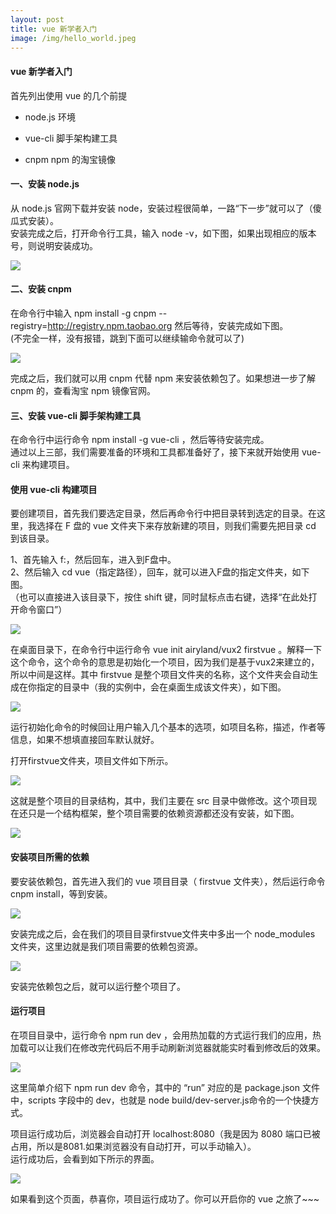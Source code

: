 ```yaml
---
layout: post
title: vue 新学者入门
image: /img/hello_world.jpeg
---
```


#### vue 新学者入门

首先列出使用 vue 的几个前提

*  node.js 环境  

*  vue-cli 脚手架构建工具  

*  cnpm  npm 的淘宝镜像  


#### 一、安装 node.js  
从 node.js 官网下载并安装 node，安装过程很简单，一路“下一步”就可以了（傻瓜式安装）。  
安装完成之后，打开命令行工具，输入 node -v，如下图，如果出现相应的版本号，则说明安装成功。 
 
 <img src="/img/images/node.png">

#### 二、安装 cnpm

在命令行中输入 npm install -g cnpm --registry=http://registry.npm.taobao.org 然后等待，安装完成如下图。   
(不完全一样，没有报错，跳到下面可以继续输命令就可以了)
 
 <img src="/img/images/cnpm.png">

完成之后，我们就可以用 cnpm 代替 npm 来安装依赖包了。如果想进一步了解 cnpm 的，查看淘宝 npm 镜像官网。

#### 三、安装 vue-cli 脚手架构建工具

在命令行中运行命令 npm install -g vue-cli ，然后等待安装完成。  
通过以上三部，我们需要准备的环境和工具都准备好了，接下来就开始使用 vue-cli 来构建项目。


#### 使用 vue-cli 构建项目

要创建项目，首先我们要选定目录，然后再命令行中把目录转到选定的目录。在这里，我选择在 F 盘的 vue 文件夹下来存放新建的项目，则我们需要先把目录 cd 到该目录。

1、首先输入 f:，然后回车，进入到F盘中。  
2、然后输入 cd vue（指定路径），回车，就可以进入F盘的指定文件夹，如下图。  
（也可以直接进入该目录下，按住 shift 键，同时鼠标点击右键，选择“在此处打开命令窗口”）

<img src="/img/images/cd.png">


在桌面目录下，在命令行中运行命令 vue init airyland/vux2 firstvue 。解释一下这个命令，这个命令的意思是初始化一个项目，因为我们是基于vux2来建立的，所以中间是这样。其中 firstvue 是整个项目文件夹的名称，这个文件夹会自动生成在你指定的目录中（我的实例中，会在桌面生成该文件夹），如下图。

<img src="/img/images/newvue.png">

运行初始化命令的时候回让用户输入几个基本的选项，如项目名称，描述，作者等信息，如果不想填直接回车默认就好。


打开firstvue文件夹，项目文件如下所示。


<img src="/img/images/firstvue.png">


这就是整个项目的目录结构，其中，我们主要在 src 目录中做修改。这个项目现在还只是一个结构框架，整个项目需要的依赖资源都还没有安装，如下图。

<img src="/img/images/package.jpg">

#### 安装项目所需的依赖  

要安装依赖包，首先进入我们的 vue 项目目录（ firstvue 文件夹），然后运行命令 cnpm install，等到安装。

<img src="/img/images/install.jpg">

安装完成之后，会在我们的项目目录firstvue文件夹中多出一个 node_modules 文件夹，这里边就是我们项目需要的依赖包资源。

<img src="/img/images/node_modules.jpg">

安装完依赖包之后，就可以运行整个项目了。

#### 运行项目

在项目目录中，运行命令 npm run dev ，会用热加载的方式运行我们的应用，热加载可以让我们在修改完代码后不用手动刷新浏览器就能实时看到修改后的效果。

<img src="/img/images/rundev.jpg">

这里简单介绍下 npm run dev 命令，其中的 “run” 对应的是 package.json 文件中，scripts 字段中的 dev，也就是 node build/dev-server.js命令的一个快捷方式。

项目运行成功后，浏览器会自动打开 localhost:8080（我是因为 8080 端口已被占用，所以是8081.如果浏览器没有自动打开，可以手动输入）。  
运行成功后，会看到如下所示的界面。

<img src="/img/images/runhtml.png">

如果看到这个页面，恭喜你，项目运行成功了。你可以开启你的 vue 之旅了~~~








